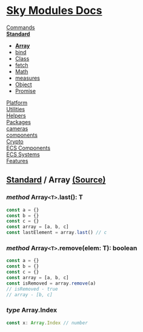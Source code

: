 <!--- This Array was auto-generated using "pnpm exec sky readme" --> 

# [Sky Modules Docs](../../README.md)

[Commands](..%2F..%2F%5Fcommands%2FREADME.md)   
**[Standard](..%2F..%2Fstandard%2FREADME.md)**   
* **[Array](..%2F..%2Fstandard%2FArray%2FREADME.md)**
* [bind](..%2F..%2Fstandard%2Fbind%2FREADME.md)
* [Class](..%2F..%2Fstandard%2FClass%2FREADME.md)
* [fetch](..%2F..%2Fstandard%2Ffetch%2FREADME.md)
* [Math](..%2F..%2Fstandard%2FMath%2FREADME.md)
* [measures](..%2F..%2Fstandard%2Fmeasures%2FREADME.md)
* [Object](..%2F..%2Fstandard%2FObject%2FREADME.md)
* [Promise](..%2F..%2Fstandard%2FPromise%2FREADME.md)
  
[Platform](..%2F..%2Fplatform%2FREADME.md)   
[Utilities](..%2F..%2Futilities%2FREADME.md)   
[Helpers](..%2F..%2Fhelpers%2FREADME.md)   
[Packages](..%2F..%2Fpkgs%2FREADME.md)   
[cameras](..%2F..%2Fcameras%2FREADME.md)   
[components](..%2F..%2Fcomponents%2FREADME.md)   
[Crypto](..%2F..%2Fcrypto%2FREADME.md)   
[ECS Components](..%2F..%2Fecs-components%2FREADME.md)   
[ECS Systems](..%2F..%2Fecs-systems%2FREADME.md)   
[Features](..%2F..%2Ffeatures%2FREADME.md)   

## [Standard](..%2F..%2Fstandard%2FREADME.md) / Array [(Source)](..%2F..%2Fstandard%2FArray%2F)

  
### _method_ Array`<T>`.last(): T

```typescript
const a = {}
const b = {}
const c = {}
const array = [a, b, c]
const lastElement = array.last() // c

```

### _method_ Array`<T>`.remove(elem: T): boolean

```typescript
const a = {}
const b = {}
const c = {}
const array = [a, b, c]
const isRemoved = array.remove(a)
// isRemoved - true
// array - [b, c]

```

### _type_ Array.Index

```ts
const x: Array.Index // number

```